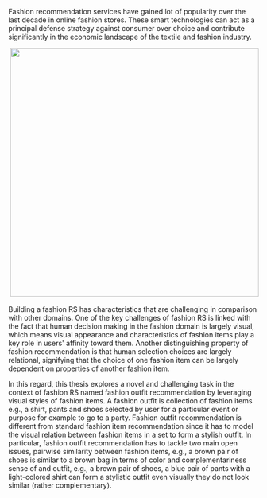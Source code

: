 Fashion recommendation services have gained lot of popularity over the last decade in online fashion stores. These smart technologies can act as a principal defense strategy against consumer over choice and contribute significantly in the economic landscape of the textile and fashion industry. 


<p align="center">
  <img src="https://atenanaz.github.io/fashion_outfit_rec/Compatibility.jpg" style="width: 500px;"> 
</p>


Building a fashion RS has characteristics that are challenging in comparison with other domains. One of the key challenges of fashion RS is linked with the fact that human decision making in the fashion domain is largely visual, which means visual appearance and characteristics of fashion items play a key role in users' affinity toward them. Another distinguishing property of fashion recommendation is that human selection choices are largely relational, signifying that the choice of one fashion item can be largely dependent on properties of another fashion item.

In this regard, this thesis explores a novel and challenging task in the context of fashion RS named fashion outfit recommendation by leveraging visual styles of fashion items. A fashion outfit is collection of fashion items e.g., a shirt, pants and shoes selected by user for a particular event or purpose for example to go to a party. Fashion outfit recommendation is different from standard fashion item recommendation since it has to model the visual relation between fashion items in a set to form a stylish outfit. In particular, fashion outfit recommendation has to tackle two main open issues, pairwise similarity between fashion items, e.g., a brown pair of shoes is similar to a brown bag in terms of color and complementariness sense of and outfit, e.g., a brown pair of shoes, a blue pair of pants with a light-colored shirt can form a stylistic outfit even visually they do not look similar (rather complementary). 
